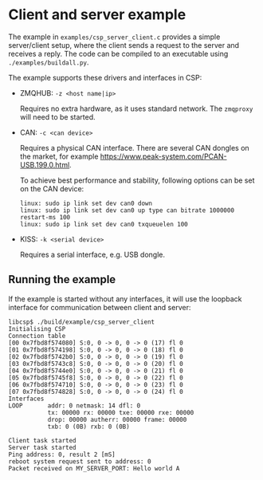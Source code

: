 # Client and server example

The example in `examples/csp_server_client.c` provides a
simple server/client setup, where the client sends a request to the
server and receives a reply. The code can be compiled to an executable
using `./examples/buildall.py`.

The example supports these drivers and interfaces in CSP:

  - ZMQHUB: `-z <host name|ip>`

    Requires no extra hardware, as it uses standard network. The
    `zmqproxy` will need to be started.

  - CAN: `-c <can device>`

    Requires a physical CAN interface. There are several CAN dongles on
    the market, for example
    <https://www.peak-system.com/PCAN-USB.199.0.html>.

    To achieve best performance and stability, following options can be
    set on the CAN device:

    ```
    linux: sudo ip link set dev can0 down
    linux: sudo ip link set dev can0 up type can bitrate 1000000 restart-ms 100
    linux: sudo ip link set dev can0 txqueuelen 100
    ```

  - KISS: `-k <serial device>`

    Requires a serial interface, e.g. USB dongle.

## Running the example

If the example is started without any interfaces, it will use the
loopback interface for communication between client and server:

    libcsp$ ./build/example/csp_server_client
    Initialising CSP
    Connection table
    [00 0x7fbd8f574080] S:0, 0 -> 0, 0 -> 0 (17) fl 0
    [01 0x7fbd8f574198] S:0, 0 -> 0, 0 -> 0 (18) fl 0
    [02 0x7fbd8f5742b0] S:0, 0 -> 0, 0 -> 0 (19) fl 0
    [03 0x7fbd8f5743c8] S:0, 0 -> 0, 0 -> 0 (20) fl 0
    [04 0x7fbd8f5744e0] S:0, 0 -> 0, 0 -> 0 (21) fl 0
    [05 0x7fbd8f5745f8] S:0, 0 -> 0, 0 -> 0 (22) fl 0
    [06 0x7fbd8f574710] S:0, 0 -> 0, 0 -> 0 (23) fl 0
    [07 0x7fbd8f574828] S:0, 0 -> 0, 0 -> 0 (24) fl 0
    Interfaces
    LOOP       addr: 0 netmask: 14 dfl: 0
               tx: 00000 rx: 00000 txe: 00000 rxe: 00000
               drop: 00000 autherr: 00000 frame: 00000
               txb: 0 (0B) rxb: 0 (0B) 

    Client task started
    Server task started
    Ping address: 0, result 2 [mS]
    reboot system request sent to address: 0
    Packet received on MY_SERVER_PORT: Hello world A
